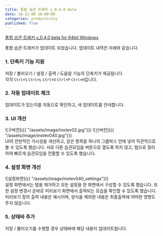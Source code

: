 ```yaml
---
title: 통합 습관 트래커 v_0.4.0 beta
date: 18-12-08 18:00:00
categories: productivity
published: True
---
```


[통합 습관 트래커 v_0.4.0 beta for 64bit Windows](https://github.com/pandavas89/habbit_logger/releases/download/v0.4.0-beta/integral_note.exe)

통합 습관 트래커가 업데이트 되었습니다. 업데이트 내역은 아래와 같습니다.

### 1. 단축키 기능 지원  
저장 / 불러오기 / 설정 / 출력 / 도움말 기능의 단축키가 제공됩니다.  
각각 ```Ctrl+S``` ```Ctrl+L``` ```Ctrl+O``` ```Ctrl+P``` ```Ctrl+H```입니다.

### 2. 자동 업데이트 체크  
업데이트가 있는지를 자동으로 확인하고, 새 업데이트를 안내합니다.

### 3. UI 개선  
![구버전]({{ "/assets/image/inotev02.jpg"}})
![신버전]({{ "/assets/image/inotev040.jpg"}})  
UI의 전반적인 가시성을 개선하고, 같은 항목을 하나의 그룹박스 안에 넣어 직관적으로 볼 수 있도록 했습니다. 서로 다른 습관모임을 버튼으로 열도록 하지 않고, 탭으로 정리하여 빠르게 습관모임을 전활할 수 있도록 했습니다.

### 4. 설정 화면 개선
![설정화면]({{ "/assets/image/inotev040_settings"}})  
설정 화면에서는 탭을 제거하고 모든 설정을 한 화면에서 구성할 수 있도록 했습니다. 또한 설정 변경시 곧바로 미리보기 화면에서 출력되는 모습을 확인할 수 있도록 했습니다. 미리보기 창의 출력 내용은 예시이며, 양식을 제외한 내용은 최종출력에 어떠한 영향도 주지 않습니다.

### 5. 상태바 추가  
저장 / 불러오기를 수행할 경우 상태바에 해당 내용이 업데이트됩니다.
